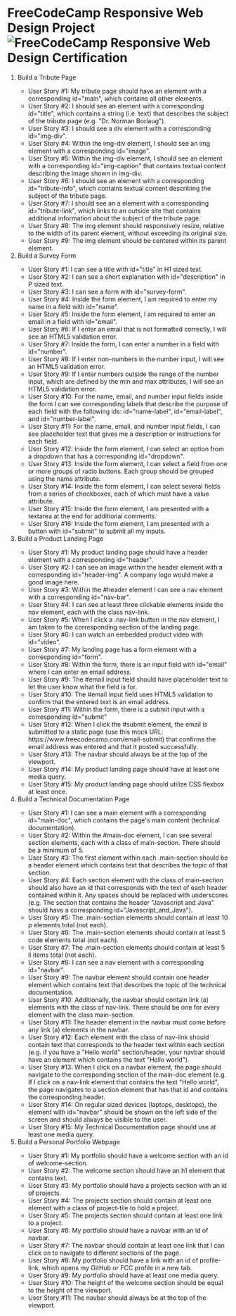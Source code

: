 # FreeCodeCamp Responsive Web Design Project ![FreeCodeCamp Responsive Web Design Certification](https://raw.githubusercontent.com/OlegAba/FCCResponsiveWebDesignProjects/master/FCCResponsiveWebDesignCert.png)
<ol>
  <li>Build a Tribute Page</li>
    <ul>
      <li>User Story #1: My tribute page should have an element with a corresponding id="main", which contains all other elements.</li>
      <li>User Story #2: I should see an element with a corresponding id="title", which contains a string (i.e. text) that describes the subject of the tribute page (e.g. "Dr. Norman Borlaug").</li>
      <li>User Story #3: I should see a div element with a corresponding id="img-div".</li>
      <li>User Story #4: Within the img-div element, I should see an img element with a corresponding id="image".</li>
      <li>User Story #5: Within the img-div element, I should see an element with a corresponding id="img-caption" that contains textual content describing the image shown in img-div.</li>
      <li>User Story #6: I should see an element with a corresponding id="tribute-info", which contains textual content describing the subject of the tribute page.</li>
      <li>User Story #7: I should see an a element with a corresponding id="tribute-link", which links to an outside site that contains additional information about the subject of the tribute page.</li>
      <li>User Story #8: The img element should responsively resize, relative to the width of its parent element, without exceeding its original size.</li>
      <li>User Story #9: The img element should be centered within its parent element.</li>
    </ul>
  <li>Build a Survey Form</li>
    <ul>
      <li>User Story #1: I can see a title with id="title" in H1 sized text.</li>
      <li>User Story #2: I can see a short explanation with id="description" in P sized text.</li>
      <li>User Story #3: I can see a form with id="survey-form".</li>
      <li>User Story #4: Inside the form element, I am required to enter my name in a field with id="name".</li>
      <li>User Story #5: Inside the form element, I am required to enter an email in a field with id="email".</li>
      <li>User Story #6: If I enter an email that is not formatted correctly, I will see an HTML5 validation error.</li>
      <li>User Story #7: Inside the form, I can enter a number in a field with id="number".</li>
      <li>User Story #8: If I enter non-numbers in the number input, I will see an HTML5 validation error.</li>
      <li>User Story #9: If I enter numbers outside the range of the number input, which are defined by the min and max attributes, I will see an HTML5 validation error.</li>
      <li>User Story #10: For the name, email, and number input fields inside the form I can see corresponding labels that describe the purpose of each field with the following ids: id="name-label", id="email-label", and id="number-label".</li>
      <li>User Story #11: For the name, email, and number input fields, I can see placeholder text that gives me a description or instructions for each field.</li>
      <li>User Story #12: Inside the form element, I can select an option from a dropdown that has a corresponding id="dropdown".</li>
      <li>User Story #13: Inside the form element, I can select a field from one or more groups of radio buttons. Each group should be grouped using the name attribute.</li>
      <li>User Story #14: Inside the form element, I can select several fields from a series of checkboxes, each of which must have a value attribute.</li>
      <li>User Story #15: Inside the form element, I am presented with a textarea at the end for additional comments.</li>
      <li>User Story #16: Inside the form element, I am presented with a button with id="submit" to submit all my inputs.</li>
    </ul>
  <li>Build a Product Landing Page</li>
    <ul>
      <li>User Story #1: My product landing page should have a header element with a corresponding id="header".</li>
      <li>User Story #2: I can see an image within the header element with a corresponding id="header-img". A company logo would make a good image here.</li>
      <li>User Story #3: Within the #header element I can see a nav element with a corresponding id="nav-bar".</li>
      <li>User Story #4: I can see at least three clickable elements inside the nav element, each with the class nav-link.</li>
      <li>User Story #5: When I click a .nav-link button in the nav element, I am taken to the corresponding section of the landing page.</li>
      <li>User Story #6: I can watch an embedded product video with id="video".</li>
      <li>User Story #7: My landing page has a form element with a corresponding id="form".</li>
      <li>User Story #8: Within the form, there is an input field with id="email" where I can enter an email address.</li>
      <li>User Story #9: The #email input field should have placeholder text to let the user know what the field is for.</li>
      <li>User Story #10: The #email input field uses HTML5 validation to confirm that the entered text is an email address.</li>
      <li>User Story #11: Within the form, there is a submit input with a corresponding id="submit"</li>
      <li>User Story #12: When I click the #submit element, the email is submitted to a static page (use this mock URL: https://www.freecodecamp.com/email-submit) that confirms the email address was entered and that it posted successfully.</li>
      <li>User Story #13: The navbar should always be at the top of the viewport.</li>
      <li>User Story #14: My product landing page should have at least one media query.</li>
      <li>User Story #15: My product landing page should utilize CSS flexbox at least once.</li>    
    </ul>
  <li>Build a Technical Documentation Page</li>
    <ul>
      <li>User Story #1: I can see a main element with a corresponding id="main-doc", which contains the page's main content (technical documentation).</li>
      <li>User Story #2: Within the #main-doc element, I can see several section elements, each with a class of main-section. There should be a minimum of 5.</li>
      <li>User Story #3: The first element within each .main-section should be a header element which contains text that describes the topic of that section.</li>
      <li>User Story #4: Each section element with the class of main-section should also have an id that corresponds with the text of each header contained within it. Any spaces should be replaced with underscores (e.g. The section that contains the header "Javascript and Java" should have a corresponding id="Javascript_and_Java").</li>
      <li>User Story #5: The .main-section elements should contain at least 10 p elements total (not each).</li>
      <li>User Story #6: The .main-section elements should contain at least 5 code elements total (not each).</li>
      <li>User Story #7: The .main-section elements should contain at least 5 li items total (not each).</li>
      <li>User Story #8: I can see a nav element with a corresponding id="navbar".</li>
      <li>User Story #9: The navbar element should contain one header element which contains text that describes the topic of the technical documentation.</li>
      <li>User Story #10: Additionally, the navbar should contain link (a) elements with the class of nav-link. There should be one for every element with the class main-section.</li>
      <li>User Story #11: The header element in the navbar must come before any link (a) elements in the navbar.</li>
      <li>User Story #12: Each element with the class of nav-link should contain text that corresponds to the header text within each section (e.g. if you have a "Hello world" section/header, your navbar should have an element which contains the text "Hello world").</li>
      <li>User Story #13: When I click on a navbar element, the page should navigate to the corresponding section of the main-doc element (e.g. If I click on a nav-link element that contains the text "Hello world", the page navigates to a section element that has that id and contains the corresponding header.</li>
      <li>User Story #14: On regular sized devices (laptops, desktops), the element with id="navbar" should be shown on the left side of the screen and should always be visible to the user.</li>
      <li>User Story #15: My Technical Documentation page should use at least one media query.</li>
    </ul>
  <li>Build a Personal Portfolio Webpage</li>
    <ul>
      <li>User Story #1: My portfolio should have a welcome section with an id of welcome-section.</li>
      <li>User Story #2: The welcome section should have an h1 element that contains text.</li>
      <li>User Story #3: My portfolio should have a projects section with an id of projects.</li>
      <li>User Story #4: The projects section should contain at least one element with a class of project-tile to hold a project.</li>
      <li>User Story #5: The projects section should contain at least one link to a project.</li>
      <li>User Story #6: My portfolio should have a navbar with an id of navbar.</li>
      <li>User Story #7: The navbar should contain at least one link that I can click on to navigate to different sections of the page.</li>
      <li>User Story #8: My portfolio should have a link with an id of profile-link, which opens my GitHub or FCC profile in a new tab.</li>
      <li>User Story #9: My portfolio should have at least one media query.</li>
      <li>User Story #10: The height of the welcome section should be equal to the height of the viewport.</li>
      <li>User Story #11: The navbar should always be at the top of the viewport.</li>
    </ul>
</ol>

